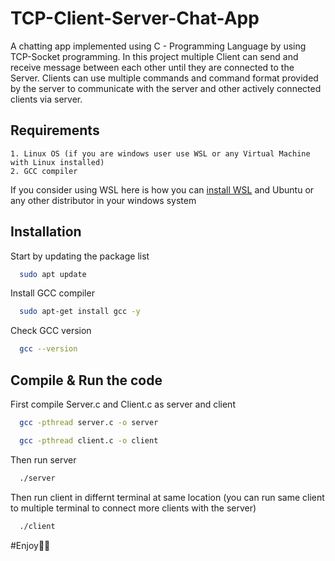 # TCP-Client-Server-Chat-App

A chatting app implemented using C - Programming Language by using TCP-Socket programming. In this project multiple Client can send and receive message between each other until they are connected to the Server.
Clients can use multiple commands and command format provided by the server to communicate with the server and other actively connected clients via server.

## Requirements

    1. Linux OS (if you are windows user use WSL or any Virtual Machine with Linux installed)
    2. GCC compiler

If you consider using WSL here is how you can [install WSL](https://learn.microsoft.com/en-us/windows/wsl/install) and Ubuntu or any other distributor in your windows system

## Installation

Start by updating the package list

```bash
  sudo apt update
```

Install GCC compiler

```bash
  sudo apt-get install gcc -y
```

Check GCC version

```bash
  gcc --version
```

## Compile & Run the code

First compile Server.c and Client.c as server and client

```bash
  gcc -pthread server.c -o server
```

```bash
  gcc -pthread client.c -o client
```

Then run server

```bash
  ./server
```

Then run client in differnt terminal at same location (you can run same client to multiple terminal to connect more clients with the server)

```bash
  ./client
```

#Enjoy✌🏻
